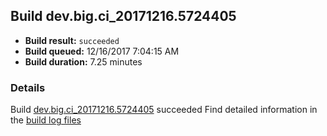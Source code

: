 ## Build dev.big.ci_20171216.5724405
- **Build result:** `succeeded`
- **Build queued:** 12/16/2017 7:04:15 AM
- **Build duration:** 7.25 minutes
### Details
Build [dev.big.ci_20171216.5724405](https://winappstudio.visualstudio.com/web/build.aspx?pcguid=a4ef43be-68ce-4195-a619-079b4d9834c2&builduri=vstfs%3a%2f%2f%2fBuild%2fBuild%2f24405) succeeded
Find detailed information in the [build log files](https://uwpctdiags.blob.core.windows.net/buildlogs/dev.big.ci_20171216.5724405_logs.zip)
